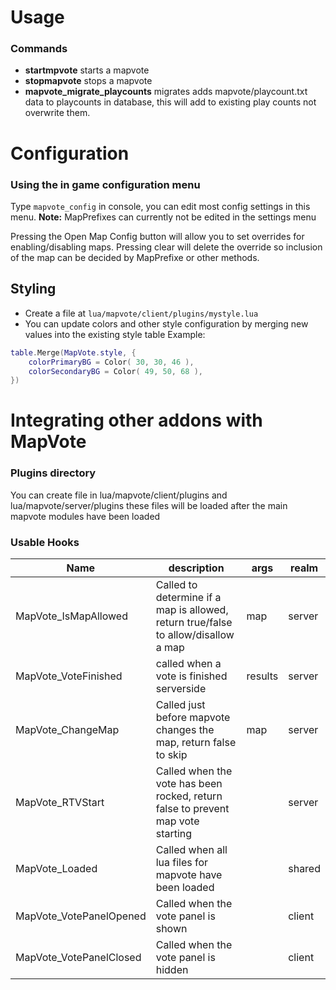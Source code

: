 # Usage
### Commands
- **startmpvote** starts a mapvote
- **stopmapvote** stops a mapvote
- **mapvote_migrate_playcounts** migrates adds mapvote/playcount.txt data to playcounts in database, this will add to existing play counts not overwrite them.

# Configuration
### Using the in game configuration menu
Type `mapvote_config` in console, you can edit most config settings in this menu. **Note:** MapPrefixes can currently not be edited in the settings menu

Pressing the Open Map Config button will allow you to set overrides for enabling/disabling maps. Pressing clear will delete the override so inclusion of the map can be decided by MapPrefixe or other methods.

## Styling
- Create a file at `lua/mapvote/client/plugins/mystyle.lua`
- You can update colors and other style configuration by merging new values into the existing style table
Example:
```lua
table.Merge(MapVote.style, {
    colorPrimaryBG = Color( 30, 30, 46 ),
    colorSecondaryBG = Color( 49, 50, 68 ),
})
```
# Integrating other addons with MapVote
### Plugins directory
You can create file in lua/mapvote/client/plugins and lua/mapvote/server/plugins these files will be loaded after the main mapvote modules have been loaded

### Usable Hooks
| Name                    | description                                                                        | args    | realm  |
| ----------------------- | ---------------------------------------------------------------------------------- | ------- | ------ |
| MapVote_IsMapAllowed    | Called to determine if a map is allowed, return true/false to allow/disallow a map | map     | server |
| MapVote_VoteFinished    | called when a vote is finished serverside                                          | results | server |
| MapVote_ChangeMap       | Called just before mapvote changes the map, return false to skip                   | map     | server |
| MapVote_RTVStart        | Called when the vote has been rocked, return false to prevent map vote starting    |         | server |
| MapVote_Loaded          | Called when all lua files for mapvote have been loaded                             |         | shared |
| MapVote_VotePanelOpened | Called when the vote panel is shown                                                |         | client |
| MapVote_VotePanelClosed | Called when the vote panel is hidden                                               |         | client |
